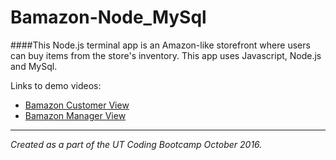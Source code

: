# Bamazon-Node_MySql


####This Node.js terminal app is an Amazon-like storefront where users can buy items from the store's inventory. This app uses Javascript, Node.js and MySql. 

Links to demo videos:
  * [Bamazon Customer View](http://res.cloudinary.com/thefinleycode/video/upload/v1477181002/BamazonCustomer_brz6jb.mp4)
  * [Bamazon Manager View](http://res.cloudinary.com/thefinleycode/video/upload/v1477182020/BamazonManager_c9kzgm.mp4)



----
*Created as a part of the UT Coding Bootcamp October 2016.* 
